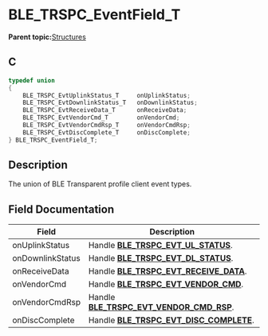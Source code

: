 # BLE\_TRSPC\_EventField\_T

**Parent topic:**[Structures](GUID-E036F038-9556-4640-A277-570194EFBEC6.md)

## C

```c
typedef union
{
    BLE_TRSPC_EvtUplinkStatus_T     onUplinkStatus;
    BLE_TRSPC_EvtDownlinkStatus_T   onDownlinkStatus;
    BLE_TRSPC_EvtReceiveData_T      onReceiveData;
    BLE_TRSPC_EvtVendorCmd_T        onVendorCmd;
    BLE_TRSPC_EvtVendorCmdRsp_T     onVendorCmdRsp;
    BLE_TRSPC_EvtDiscComplete_T     onDiscComplete;
} BLE_TRSPC_EventField_T;
```

## Description

The union of BLE Transparent profile client event types.

## Field Documentation

|Field|Description|
|-----|-----------|
|onUplinkStatus|Handle **[BLE\_TRSPC\_EVT\_UL\_STATUS](GUID-629BEAFF-0BDD-4521-8E20-F81D3FA47153.md)**.|
|onDownlinkStatus|Handle **[BLE\_TRSPC\_EVT\_DL\_STATUS](GUID-629BEAFF-0BDD-4521-8E20-F81D3FA47153.md)**.|
|onReceiveData|Handle **[BLE\_TRSPC\_EVT\_RECEIVE\_DATA](GUID-629BEAFF-0BDD-4521-8E20-F81D3FA47153.md)**.|
|onVendorCmd|Handle **[BLE\_TRSPC\_EVT\_VENDOR\_CMD](GUID-629BEAFF-0BDD-4521-8E20-F81D3FA47153.md)**.|
|onVendorCmdRsp|Handle **[BLE\_TRSPC\_EVT\_VENDOR\_CMD\_RSP](GUID-629BEAFF-0BDD-4521-8E20-F81D3FA47153.md)**.|
|onDiscComplete|Handle **[BLE\_TRSPC\_EVT\_DISC\_COMPLETE](GUID-629BEAFF-0BDD-4521-8E20-F81D3FA47153.md)**.|

